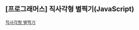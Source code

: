 ## **\[프로그래머스\] 직사각형 별찍기(JavaScript)**
[직사각형 별찍기](https://school.programmers.co.kr/learn/courses/30/lessons/12969)